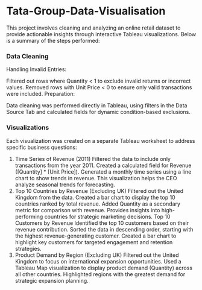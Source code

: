 # Tata-Group-Data-Visualisation

This project involves cleaning and analyzing an online retail dataset to provide actionable insights through interactive Tableau visualizations. Below is a summary of the steps performed:

### Data Cleaning
Handling Invalid Entries:

Filtered out rows where Quantity < 1 to exclude invalid returns or incorrect values.
Removed rows with Unit Price < 0 to ensure only valid transactions were included.
Preparation:

Data cleaning was performed directly in Tableau, using filters in the Data Source Tab and calculated fields for dynamic condition-based exclusions.

### Visualizations
Each visualization was created on a separate Tableau worksheet to address specific business questions:

1. Time Series of Revenue (2011)
Filtered the data to include only transactions from the year 2011.
Created a calculated field for Revenue ([Quantity] * [Unit Price]).
Generated a monthly time series using a line chart to show trends in revenue.
This visualization helps the CEO analyze seasonal trends for forecasting.
2. Top 10 Countries by Revenue (Excluding UK)
Filtered out the United Kingdom from the data.
Created a bar chart to display the top 10 countries ranked by total revenue.
Added Quantity as a secondary metric for comparison with revenue.
Provides insights into high-performing countries for strategic marketing decisions.
Top 10 Customers by Revenue
Identified the top 10 customers based on their revenue contribution.
Sorted the data in descending order, starting with the highest revenue-generating customer.
Created a bar chart to highlight key customers for targeted engagement and retention strategies.
4. Product Demand by Region (Excluding UK)
Filtered out the United Kingdom to focus on international expansion opportunities.
Used a Tableau Map visualization to display product demand (Quantity) across all other countries.
Highlighted regions with the greatest demand for strategic expansion planning.
